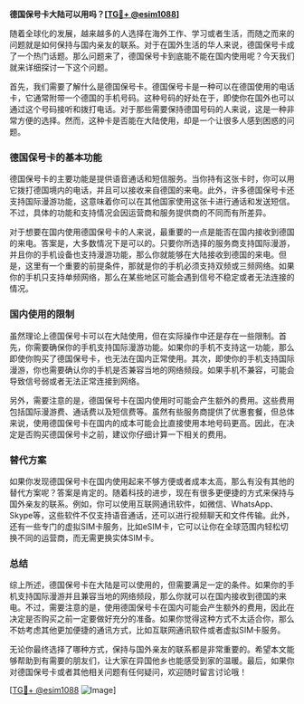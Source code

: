 **德国保号卡大陆可以用吗？[[TG💪+ @esim1088](https://t.me/s/esim1088)]**

随着全球化的发展，越来越多的人选择在海外工作、学习或者生活，而随之而来的问题就是如何保持与国内亲友的联系。对于在国外生活的华人来说，德国保号卡成了一个热门话题。那么问题来了，德国保号卡到底能不能在国内使用呢？今天我们就来详细探讨一下这个问题。

首先，我们需要了解什么是德国保号卡。德国保号卡是一种可以在德国使用的电话卡，它通常附带一个德国的手机号码。这种号码的好处在于，即使你在国外也可以通过这个号码接听和拨打电话。对于那些需要保持德国号码的人来说，这是一种非常方便的选择。然而，这种卡是否能在大陆使用，却是一个让很多人感到困惑的问题。

### 德国保号卡的基本功能

德国保号卡的主要功能是提供语音通话和短信服务。当你持有这张卡时，你可以用它拨打德国境内的电话，并且可以接收来自德国的来电。此外，许多德国保号卡还支持国际漫游功能，这意味着你可以在其他国家使用这张卡进行通话和发送短信。不过，具体的功能和支持情况会因运营商和服务提供商的不同而有所差异。

对于想要在国内使用德国保号卡的人来说，最重要的一点是能否在国内接收到德国的来电。答案是，大多数情况下是可以的。只要你所选择的服务商支持国际漫游，并且你的手机设备也支持漫游功能，那么你就能够在大陆接收到德国的来电。但是，这里有一个重要的前提条件，那就是你的手机必须支持双频或三频网络。如果你的手机只支持单频网络，那么在某些地区可能会遇到信号不稳定或者无法连接的情况。

### 国内使用的限制

虽然理论上德国保号卡可以在大陆使用，但在实际操作中还是存在一些限制。首先，你需要确保你的手机支持国际漫游功能。如果你的手机不支持这一功能，那么即使你购买了德国保号卡，也无法在国内正常使用。其次，即使你的手机支持国际漫游，你也需要确认你的手机是否兼容当地的网络频段。如果手机不兼容，可能会导致信号弱或者无法正常连接到网络。

另外，需要注意的是，德国保号卡在国内使用时可能会产生额外的费用。这些费用包括国际漫游费、通话费以及短信费等。虽然有些服务商提供了优惠套餐，但总体来说，使用德国保号卡在国内的成本可能会比直接使用本地号码更高。因此，在决定是否购买德国保号卡之前，建议你仔细计算一下相关的费用。

### 替代方案

如果你发现德国保号卡在国内使用起来不够方便或者成本太高，那么有没有其他的替代方案呢？答案是肯定的。随着科技的进步，现在有很多更便捷的方式来保持与国外亲友的联系。例如，你可以使用互联网通讯软件，如微信、WhatsApp、Skype等，这些软件不仅支持语音通话，还可以进行视频聊天和文件传输。此外，还有一些专门的虚拟SIM卡服务，比如eSIM卡，它可以让你在全球范围内轻松切换不同的运营商，而无需更换实体SIM卡。

### 总结

综上所述，德国保号卡在大陆是可以使用的，但需要满足一定的条件。如果你的手机支持国际漫游并且兼容当地的网络频段，那么你就可以在国内接收到德国的来电。不过，需要注意的是，使用德国保号卡在国内可能会产生额外的费用，因此在决定是否购买之前一定要做好充分的准备。如果你觉得这种方式不太适合你，那么不妨考虑其他更加便捷的通讯方式，比如互联网通讯软件或者虚拟SIM卡服务。

无论你最终选择了哪种方式，保持与国外亲友的联系都是非常重要的。希望本文能够帮助到有需要的朋友们，让大家在异国他乡也能感受到家的温暖。最后，如果你对德国保号卡或者其他相关问题有任何疑问，欢迎随时留言讨论哦！

[[TG💪+ @esim1088](https://t.me/s/esim1088) ![Image](https://i.postimg.cc/4NQfJmqS/Snipaste-2025-05-13-00-14-12.png)]